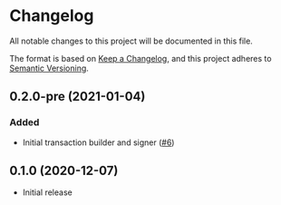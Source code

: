 # Changelog
All notable changes to this project will be documented in this file.

The format is based on [Keep a Changelog](https://keepachangelog.com/en/1.0.0/),
and this project adheres to [Semantic Versioning](https://semver.org/spec/v2.0.0.html).

## 0.2.0-pre (2021-01-04)
### Added
- Initial transaction builder and signer ([#6])

[#6]: https://github.com/cosmos/cosmos-rust/pull/6

## 0.1.0 (2020-12-07)
- Initial release
